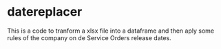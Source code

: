 # datereplacer

This is a code to tranform a xlsx file into a dataframe and then aply some rules of the company on de Service Orders release dates.
